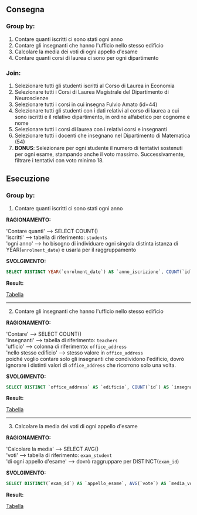 ## Consegna

### Group by:
1. Contare quanti iscritti ci sono stati ogni anno
2. Contare gli insegnanti che hanno l'ufficio nello stesso edificio
3. Calcolare la media dei voti di ogni appello d'esame
4. Contare quanti corsi di laurea ci sono per ogni dipartimento

### Join:  
1. Selezionare tutti gli studenti iscritti al Corso di Laurea in Economia
2. Selezionare tutti i Corsi di Laurea Magistrale del Dipartimento di Neuroscienze
3. Selezionare tutti i corsi in cui insegna Fulvio Amato (id=44)
4. Selezionare tutti gli studenti con i dati relativi al corso di laurea a cui sono iscritti e il relativo dipartimento, in ordine alfabetico per cognome e nome
5. Selezionare tutti i corsi di laurea con i relativi corsi e insegnanti
6. Selezionare tutti i docenti che insegnano nel Dipartimento di Matematica (54)
7. **BONUS**: Selezionare per ogni studente il numero di tentativi sostenuti per ogni esame, stampando anche il voto massimo. Successivamente, filtrare i tentativi con voto minimo 18.

## Esecuzione

### Group by:
1. Contare quanti iscritti ci sono stati ogni anno

**RAGIONAMENTO:**  

'Contare quanti' --> SELECT COUNT()  
'iscritti' --> tabella di riferimento: `students`  
'ogni anno' --> ho bisogno di individuare ogni singola distinta istanza di YEAR(`enrolment_date`) e usarla per il raggruppamento

**SVOLGIMENTO:**
```sql
SELECT DISTINCT YEAR(`enrolment_date`) AS `anno_iscrizione`, COUNT(`id`) AS `iscritti_per_anno` FROM `students` GROUP BY `anno_iscrizione`;
```
**Result:**

[Tabella](./results/gb1.html)

---

2. Contare gli insegnanti che hanno l'ufficio nello stesso edificio

**RAGIONAMENTO:**  

'Contare' --> SELECT COUNT()  
'insegnanti' --> tabella di riferimento: `teachers`  
'ufficio' --> colonna di riferimento: `office_address`  
'nello stesso edificio' --> stesso valore in `office_address`  
poiché voglio contare solo gli insegnanti che condividono l'edificio, dovrò ignorare i distinti valori di `office_address` che ricorrono solo una volta.

**SVOLGIMENTO:**
```sql
SELECT DISTINCT `office_address` AS `edificio`, COUNT(`id`) AS `insegnanti_per_edificio` FROM `teachers` GROUP BY `edificio` HAVING `insegnanti_per_edificio` > 1;
```
**Result:**

[Tabella](./results/gb2.html)

---

3. Calcolare la media dei voti di ogni appello d'esame

**RAGIONAMENTO:**  

'Calcolare la media' --> SELECT AVG()  
'voti' --> tabella di riferimento: `exam_student`    
'di ogni appello d'esame' --> dovrò raggruppare per DISTINCT(`exam_id`)

**SVOLGIMENTO:**
```sql
SELECT DISTINCT(`exam_id`) AS `appello_esame`, AVG(`vote`) AS `media_voti` FROM `exam_student` GROUP BY `appello_esame`;
```
**Result:**

[Tabella](./results/gb3.html)